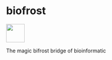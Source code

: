 # biofrost

<img src="https://raw.githubusercontent.com/FortAwesome/Font-Awesome/6.x/svgs/solid/bridge.svg" width="50" height="50">

The magic bifrost bridge of bioinformatic

